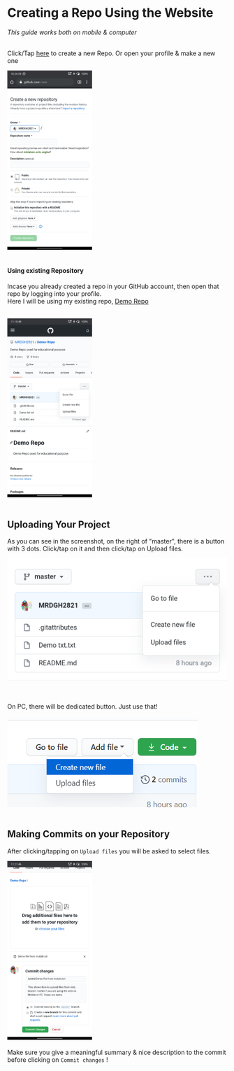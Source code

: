 # Creating a Repo Using the Website

_This guide works both on mobile & computer_<br><br>

Click/Tap [here](https://www.github.com/new) to create a new Repo.
Or open your profile & make a new one

<img src="Assets/Creating_Repo_on_Web.png" alt="Creating Repo on web" style="zoom: 40%;" />
<br><br>

#### Using existing Repository

Incase you already created a repo in your GitHub account, then open that repo by logging into your profile.<br>
Here I will be using my existing repo, [Demo Repo](https://github.com/MRDGH2821/Demo-Repo)
<br><br>

<img src="Assets/Using_Existing_Repo_on_Web.png" alt="Using Existing Repo on web" style="zoom:40%;" />
<br><br>

## Uploading Your Project

As you can see in the screenshot, on the right of "master", there is a button with 3 dots. Click/tap on it and then click/tap on Upload files.

<img src="Assets/Uploading_Files_to_Repo_on_Mobile.png" alt="Uploading files to Repo on Mobile" style="zoom:80%;" />

<br><br>
On PC, there will be dedicated button. Just use that!<br><br>
![Uploading files to Repo on Mobile](Assets/Uploading_Files_on_Pc_Web.png)
<br><br>

## Making Commits on your Repository

After clicking/tapping on `Upload files` you will be asked to select files.

<img src="Assets/Commiting_Uploaded_Files_on_Web.png" alt="Making Commits on Repo" style="zoom:40%;" /> <br><br>
Make sure you give a meaningful summary & nice description to the commit before clicking on `Commit changes` !
